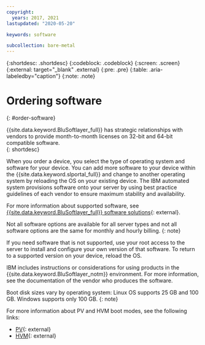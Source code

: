 ```yaml
---
copyright:
  years: 2017, 2021
lastupdated: "2020-05-20"

keywords: software

subcollection: bare-metal
---
```


{:shortdesc: .shortdesc}
{:codeblock: .codeblock}
{:screen: .screen}
{:external: target="_blank" .external}
{:pre: .pre}
{:table: .aria-labeledby="caption"}
{:note: .note}

# Ordering software
{: #order-software}

{{site.data.keyword.BluSoftlayer_full}} has strategic relationships with vendors to provide month-to-month licenses on 32-bit and 64-bit compatible software.  
{: shortdesc}

When you order a device, you select the type of operating system and software for your device. You can add more software to your device within the {{site.data.keyword.slportal_full}} and change to another operating system by reloading the OS on your existing device. The IBM automated system provisions software onto your server by using best practice guidelines of each vendor to ensure maximum stability and availability.

For more information about supported software, see [{{site.data.keyword.BluSoftlayer_full}} software solutions](https://cloud.ibm.com/catalog#software){: external}.

Not all software options are available for all server types and not all software options are the same for monthly and hourly billing.
{: note}

If you need software that is not supported, use your root access to the server to install and configure your own version of that software. To return to a supported version on your device, reload the OS.

IBM includes instructions or considerations for using products in the {{site.data.keyword.BluSoftlayer_notm}} environment. For more information, see the documentation of the vendor who produces the software.

Boot disk sizes vary by operating system: Linux OS supports 25 GB and 100 GB. Windows supports only 100 GB.
{: note}

For more information about PV and HVM boot modes, see the following links:
* [PV](/docs/overview?topic=overview-glossary#x9736806){: external}
* [HVM](/docs/overview?topic=overview-glossary#x9736811){: external}
